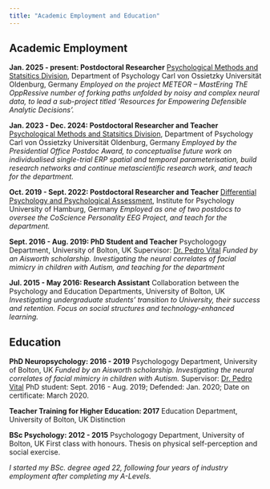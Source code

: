 ```yaml
---
title: "Academic Employment and Education"
---
```


## Academic Employment

**Jan. 2025 - present: Postdoctoral Researcher**
[Psychological Methods and Statsitics Division](https://uol.de/en/psychology/psychological-methods-and-statistics), Department of Psychology
Carl von Ossietzky Universität Oldenburg, Germany
*Employed on the project METEOR – MastEring ThE OppRessive number of forking paths unfolded by noisy and complex neural data, to lead a sub-project titled ‘Resources for Empowering Defensible Analytic Decisions’.*

**Jan. 2023 - Dec. 2024: Postdoctoral Researcher and Teacher**
[Psychological Methods and Statsitics Division](https://uol.de/en/psychology/psychological-methods-and-statistics), Department of Psychology
Carl von Ossietzky Universität Oldenburg, Germany
*Employed by the Presidential Office Postdoc Award, to conceptualise future work on individualised single-trial ERP spatial and temporal parameterisation, build research networks and continue metascientific research work, and teach for the department.*

**Oct. 2019 - Sept. 2022: Postdoctoral Researcher and Teacher**
[Differential Psychology and Psychological Assessment](https://www.psy.uni-hamburg.de/en/arbeitsbereiche/differentielle-psychologie-und-psychologische-diagnostik.html), Institute for Psychology
University of Hamburg, Germany
*Employed as one of two postdocs to oversee the CoScience Personality EEG Project, and teach for the department.*

**Sept. 2016 - Aug. 2019: PhD Student and Teacher**
Psychologogy Department, University of Bolton, UK
Supervisor: [Dr. Pedro Vital](https://www.bolton.ac.uk/our-staff/dr-pedro-vital)
*Funded by an Aisworth scholarship. Investigating the neural correlates of facial mimicry in children with Autism, and teaching for the department*

**Jul. 2015 - May 2016: Research Assistant**
Collaboration between the Psychology and Education Departments, University of Bolton, UK
*Investigating undergraduate students’ transition to University, their success and retention. Focus on social structures and technology-enhanced learning.*

## Education

**PhD Neuropsychology: 2016 - 2019**
Psychologogy Department, University of Bolton, UK
*Funded by an Aisworth scholarship. Investigating the neural correlates of facial mimicry in children with Autism.*
Supervisor: [Dr. Pedro Vital](https://www.bolton.ac.uk/our-staff/dr-pedro-vital)
PhD student: Sept. 2016 - Aug. 2019; Defended: Jan. 2020; Date on certificate: March 2020.

**Teacher Training for Higher Education: 2017**
Education Department, University of Bolton, UK
Distinction

**BSc Psychology: 2012 - 2015**
Psychologogy Department, University of Bolton, UK
First class with honours. Thesis on physical self-perception and social exercise. 

*I started my BSc. degree aged 22, following four years of industry employment after completing my A-Levels.*